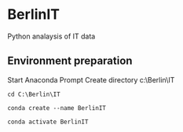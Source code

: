 # BerlinIT
Python analaysis of IT data

## Environment preparation
Start Anaconda Prompt
Create directory c:\Berlin\IT

`cd C:\Berlin\IT`

`conda create --name BerlinIT`

`conda activate BerlinIT`
